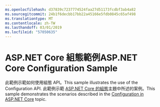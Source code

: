 ```yaml
---
ms.openlocfilehash: d37839c7237774524faa27d51173fcdbf3ab4a82
ms.sourcegitcommit: 24b1f6decbb17bb22a45166e5fdb0845c65af498
ms.translationtype: MT
ms.contentlocale: zh-TW
ms.lasthandoff: 03/01/2019
ms.locfileid: "57050635"
---
```

# <a name="aspnet-core-configuration-sample"></a><span data-ttu-id="22d86-101">ASP.NET Core 組態範例</span><span class="sxs-lookup"><span data-stu-id="22d86-101">ASP.NET Core Configuration Sample</span></span>

<span data-ttu-id="22d86-102">此範例示範如何使用組態 API。</span><span class="sxs-lookup"><span data-stu-id="22d86-102">This sample illustrates the use of the Configuration API.</span></span> <span data-ttu-id="22d86-103">此範例示範 [ASP.NET Core 的組態](https://docs.microsoft.com/aspnet/core/fundamentals/configuration)主題中所述的案例。</span><span class="sxs-lookup"><span data-stu-id="22d86-103">This sample demonstrates the scenarios described in the [Configuration in ASP.NET Core](https://docs.microsoft.com/aspnet/core/fundamentals/configuration) topic.</span></span>
